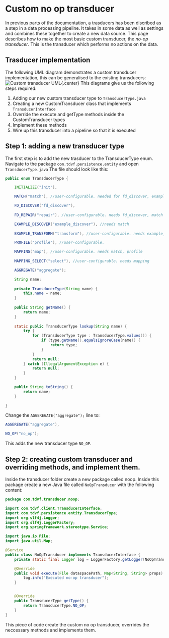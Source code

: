 # Custom no op transducer

In previous parts of the documentation, a trasducers has been discribed as a step in a data processing pipeline.
It takes in some data as well as settings and combines these together to create a new data source.
This page describes how to make the most basic custom transducer, the *no-op transducer*.
This is the transducer which performs no actions on the data.

## Trasducer implementation
The following UML diagram demonstrates a custom transducer implementation, this can be generalised to the existing transducers:
![Custom transducer UML](https://i.imgur.com/0OtGpaA.png){.center}
This diagrams give us the following steps required:

1. Adding our new custom transducer type to `TransducerType.java`
2. Creating a new CustomTransducer class that implements `TransducerInterface`
3. Override the execute and getType methods inside the CustomTransducer types
4. Implement these methods
5. Wire up this transducer into a pipeline so that it is executed

## Step 1: adding a new transducer type
The first step is to add the new trasducer to the TransducerType enum.
Navigate to the package `com.tdvf.persistence.entity` and open `TransducerType.java`
The file should look like this:
``` java
public enum TransducerType {

	INITIALIZE("init"),

	MATCH("match"), //user-configurable. needed for fd_discover, example_discover

	FD_DISCOVER("fd_discover"),
	
	FD_REPAIR("repair"), //user-configurable. needs fd_discover, match

	EXAMPLE_DISCOVER("example_discover"), //needs match
	
	EXAMPLE_TRANSFORM("transform"), //user-configurable. needs example_discover, match

	PROFILE("profile"), //user-configurable.

	MAPPING("map"), //user-configurable. needs match, profile
	
	MAPPING_SELECT("select"), //user-configurable. needs mapping

	AGGREGATE("aggregate");

	String name;
	
	private TransducerType(String name) {
		this.name = name;
	}
	
	public String getName() {
		return name;
	}
	
	static public TransducerType lookup(String name) {
		try {
			for (TransducerType type : TransducerType.values()) {
				if (type.getName().equalsIgnoreCase(name)) {
					return type;
				}
			}
			return null;
		} catch (IllegalArgumentException e) {
			return null;
		}
	}

	public String toString() {
		return name;
	}
	
}
```
Change the `AGGEREGATE("aggregate");` line to:
```java
AGGEREGATE("aggregate"),

NO_OP("no_op");
```
This adds the new transducer type `NO_OP`.

## Step 2: creating custom transducer and overriding methods, and implement them.
Inside the transducer folder create a new package called noop.
Inside this package create a new Java file called `NoOpTransducer` with the following content:
```java
package com.tdvf.transducer.noop;

import com.tdvf.client.TransducerInterface;
import com.tdvf.persistence.entity.TransducerType;
import org.slf4j.Logger;
import org.slf4j.LoggerFactory;
import org.springframework.stereotype.Service;

import java.io.File;
import java.util.Map;

@Service
public class NoOpTransducer implements TransducerInterface {
    private static final Logger log = LoggerFactory.getLogger(NoOpTransducer.class);

    @Override
    public void execute(File dataspacePath, Map<String, String> props) {
        log.info("Executed no-op transducer");
    }


    @Override
    public TransducerType getType() {
        return TransducerType.NO_OP;
    }
}
```

This piece of code create the custom no op transducer, overrides the neccessary methods and implements them.